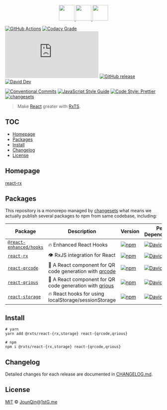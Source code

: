 <p align="center">
  <a href="https://rxjs.dev">
    <img src="https://rxjs.dev/assets/images/logos/Rx_Logo_S.png" height="50" />
  </a>
  <a href="#readme">
    <img src="https://rx-ts.github.io/assets/heart.svg" height="50" />
  </a>
  <a href="https://reactjs.org">
    <img src="https://rx-ts.github.io/assets/react.svg"  height="50" />
  </a>
</p>

[![GitHub Actions](https://github.com/rx-ts/react/workflows/CI/badge.svg)](https://github.com/rx-ts/react/actions/workflows/ci.yml)
[![Codacy Grade](https://img.shields.io/codacy/grade/789ccd82b1464108b8ec254b852e0f2b)](https://www.codacy.com/gh/rx-ts/react)
[![type-coverage](https://img.shields.io/badge/dynamic/json.svg?label=type-coverage&prefix=%E2%89%A5&suffix=%&query=$.typeCoverage.atLeast&uri=https%3A%2F%2Fraw.githubusercontent.com%2Frx-ts%2Freact%2Fmaster%2Fpackage.json)](https://github.com/plantain-00/type-coverage)
[![GitHub release](https://img.shields.io/github/release/rx-ts/react)](https://github.com/rx-ts/react/releases)
[![David Dev](https://img.shields.io/david/dev/rx-ts/react.svg)](https://david-dm.org/rx-ts/react?type=dev)

[![Conventional Commits](https://img.shields.io/badge/conventional%20commits-1.0.0-yellow.svg)](https://conventionalcommits.org)
[![JavaScript Style Guide](https://img.shields.io/badge/code_style-standard-brightgreen.svg)](https://standardjs.com)
[![Code Style: Prettier](https://img.shields.io/badge/code_style-prettier-ff69b4.svg)](https://github.com/prettier/prettier)
[![changesets](https://img.shields.io/badge/maintained%20with-changesets-176de3.svg)](https://github.com/atlassian/changesets)

> Make [React][] greater with [RxTS][].

## TOC <!-- omit in toc -->

- [Homepage](#homepage)
- [Packages](#packages)
- [Install](#install)
- [Changelog](#changelog)
- [License](#license)

## Homepage

<a href="https://react-rx.vercel.app" target="_blank">react-rx</a>

## Packages

This repository is a monorepo managed by [changesets][] what means we actually publish several packages to npm from same codebase, including:

| Package                                                    | Description                                                 | Version                                                                                                               | Peer Dependencies                                                                                                                                                                      | Dependencies                                                                                                                                                       |
| ---------------------------------------------------------- | ----------------------------------------------------------- | --------------------------------------------------------------------------------------------------------------------- | -------------------------------------------------------------------------------------------------------------------------------------------------------------------------------------- | ------------------------------------------------------------------------------------------------------------------------------------------------------------------ |
| [`@react-enhanced/hooks`](/packages/@react-enhanced/hooks) | 🔥 Enhanced React Hooks                                     | [![npm](https://img.shields.io/npm/v/@react-enhanced/hooks.svg)](https://www.npmjs.com/package/@react-enhanced/hooks) | [![David Peer](https://img.shields.io/david/peer/rx-ts/react.svg?path=packages/@react-enhanced/hooks)](https://david-dm.org/rx-ts/react?path=packages/@react-enhanced/hooks&type=peer) | [![David](https://img.shields.io/david/rx-ts/react.svg?path=packages/@react-enhanced/hooks)](https://david-dm.org/rx-ts/react?path=packages/@react-enhanced/hooks) |
| [`react-rx`](/packages/react-rx)                           | 👁️ RxJS integration for React                               | [![npm](https://img.shields.io/npm/v/@rxts/react-rx.svg)](https://www.npmjs.com/package/@rxts/react-rx)               | [![David Peer](https://img.shields.io/david/peer/rx-ts/react.svg?path=packages/react-rx)](https://david-dm.org/rx-ts/react?path=packages/react-rx&type=peer)                           | [![David](https://img.shields.io/david/rx-ts/react.svg?path=packages/react-rx)](https://david-dm.org/rx-ts/react?path=packages/react-rx)                           |
| [`react-qrcode`](/packages/react-qrcode)                   | 🤳 A React component for QR code generation with [qrcode][] | [![npm](https://img.shields.io/npm/v/react-qrcode.svg)](https://www.npmjs.com/package/react-qrcode)                   | [![David Peer](https://img.shields.io/david/peer/rx-ts/react.svg?path=packages/react-qrcode)](https://david-dm.org/rx-ts/react?path=packages/react-qrcode&type=peer)                   | [![David](https://img.shields.io/david/rx-ts/react.svg?path=packages/react-qrcode)](https://david-dm.org/rx-ts/react?path=packages/react-qrcode)                   |
| [`react-qrious`](/packages/react-qrious)                   | 🤳 A React component for QR code generation with [qrious][] | [![npm](https://img.shields.io/npm/v/react-qrious.svg)](https://www.npmjs.com/package/react-qrious)                   | [![David Peer](https://img.shields.io/david/peer/rx-ts/react.svg?path=packages/react-qrious)](https://david-dm.org/rx-ts/react?path=packages/react-qrious&type=peer)                   | [![David](https://img.shields.io/david/rx-ts/react.svg?path=packages/react-qrious)](https://david-dm.org/rx-ts/react?path=packages/react-qrious)                   |
| [`react-storage`](/packages/react-storage)                 | 🔥 React hooks for using localStorage/sessionStorage        | [![npm](https://img.shields.io/npm/v/@rxts/react-storage.svg)](https://www.npmjs.com/package/@rxts/react-storage)     | [![David Peer](https://img.shields.io/david/peer/rx-ts/react.svg?path=packages/react-storage)](https://david-dm.org/rx-ts/react?path=packages/react-storage&type=peer)                 | [![David](https://img.shields.io/david/rx-ts/react.svg?path=packages/react-storage)](https://david-dm.org/rx-ts/react?path=packages/react-storage)                 |

## Install

```console
# yarn
yarn add @rxts/react-{rx,storage} react-{qrcode,qrious}

# npm
npm i @rxts/react-{rx,storage} react-{qrcode,qrious}
```

## Changelog

Detailed changes for each release are documented in [CHANGELOG.md](./CHANGELOG.md).

## License

[MIT][] © [JounQin][]@[1stG.me][]

[1stg.me]: https://www.1stg.me
[changesets]: https://github.com/atlassian/changesets
[jounqin]: https://GitHub.com/JounQin
[mit]: http://opensource.org/licenses/MIT
[qrcode]: https://github.com/soldair/node-qrcode
[qrious]: https://github.com/neocotic/qrious
[react]: https://reactjs.org
[rxts]: https://rxjs.dev

